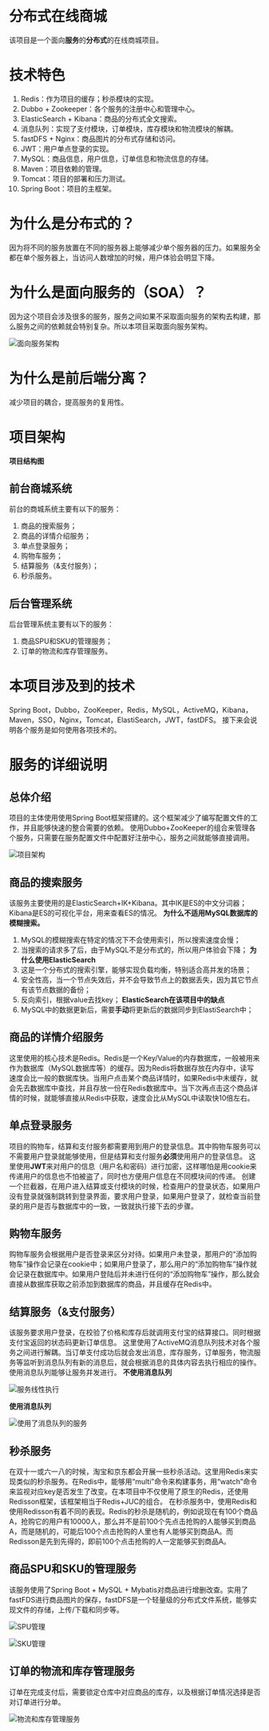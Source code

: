 # 分布式在线商城
该项目是一个面向**服务**的**分布式**的在线商城项目。

# 技术特色
1. Redis：作为项目的缓存；秒杀模块的实现。
2. Dubbo + Zookeeper：各个服务的注册中心和管理中心。
3. ElasticSearch + Kibana：商品的分布式全文搜索。
4. 消息队列：实现了支付模块，订单模块，库存模块和物流模块的解耦。
5. fastDFS + Nginx：商品图片的分布式存储和访问。
6. JWT：用户单点登录的实现。
7. MySQL：商品信息，用户信息，订单信息和物流信息的存储。
8. Maven：项目依赖的管理。
9. Tomcat：项目的部署和压力测试。
10. Spring Boot：项目的主框架。

# 为什么是分布式的？
因为将不同的服务放置在不同的服务器上能够减少单个服务器的压力。如果服务全都在单个服务器上，当访问人数增加的时候，用户体验会明显下降。
# 为什么是面向服务的（SOA）？
因为这个项目会涉及很多的服务，服务之间如果不采取面向服务的架构去构建，那么服务之间的依赖就会特别复杂。所以本项目采取面向服务架构。

![面向服务架构](pictures/面向服务架构.png)

# 为什么是前后端分离？
减少项目的耦合，提高服务的复用性。

# 项目架构

**项目结构图**

## 前台商城系统
前台的商城系统主要有以下的服务：
1. 商品的搜索服务；
2. 商品的详情介绍服务；
3. 单点登录服务；
4. 购物车服务；
5. 结算服务（&支付服务）；
6. 秒杀服务。
## 后台管理系统
后台管理系统主要有以下的服务：
1. 商品SPU和SKU的管理服务；
2. 订单的物流和库存管理服务。

# 本项目涉及到的技术
Spring Boot，Dubbo，ZooKeeper，Redis，MySQL，ActiveMQ，Kibana，Maven，SSO，Nginx，Tomcat，ElastiSearch，JWT，fastDFS。
接下来会说明各个服务是如何使用各项技术的。

# 服务的详细说明

## 总体介绍
项目的主体使用使用Spring Boot框架搭建的。这个框架减少了编写配置文件的工作，并且能够快速的整合需要的依赖。
使用Dubbo+ZooKeeper的组合来管理各个服务，只需要在服务配置文件中配置好注册中心，服务之间就能够直接调用。

![项目架构](pictures/项目架构.png)

## 商品的搜索服务
该服务主要使用的是ElasticSearch+IK+Kibana。其中IK是ES的中文分词器；Kibana是ES的可视化平台，用来查看ES的情况。
**为什么不适用MySQL数据库的模糊搜索。**
1. MySQL的模糊搜索在特定的情况下不会使用索引，所以搜索速度会慢；
2. 当搜索的请求多了后，由于MySQL不是分布式的，所以用户体验会下降；
**为什么使用ElasticSearch**
1. 这是一个分布式的搜索引擎，能够实现负载均衡，特别适合高并发的场景；
2. 安全性高，当一个节点失效后，并不会导致节点上的数据丢失，因为其它节点有该节点数据的备份；
3. 反向索引，根据value去找key；
**ElasticSearch在该项目中的缺点**
1. MySQL中的数据更新后，需要**手动**将更新后的数据同步到ElastiSearch中；

## 商品的详情介绍服务
这里使用的核心技术是Redis。Redis是一个Key/Value的内存数据库，一般被用来作为数据库（MySQL数据库等）的缓存。因为Redis将数据存放在内存中，读写速度会比一般的数据库快。当用户点击某个商品详情时，如果Redis中未缓存，就会先去数据库中查找，并且存放一份在Redis数据库中。当下次再点击这个商品详情的时候，就能够直接从Redis中获取，速度会比从MySQL中读取快10倍左右。

## 单点登录服务
项目的购物车，结算和支付服务都需要用到用户的登录信息。其中购物车服务可以不需要用户登录就能够使用，但是结算和支付服务**必须**使用用户的登录信息。
这里使用**JWT**来对用户的信息（用户名和密码）进行加密，这样哪怕是用cookie来传递用户的信息也不怕被盗了，同时也方便用户信息在不同模块间的传递。
创建一个拦截器，在用户进入结算或支付模块的时候，检查用户的登录状态，如果用户没有登录就强制跳转到登录界面，要求用户登录，如果用户登录了，就检查当前登录的用户是否与数据库中的一致，一致就执行接下去的步骤。

## 购物车服务
购物车服务会根据用户是否登录来区分对待。如果用户未登录，那用户的“添加购物车”操作会记录在cookie中；如果用户登录了，那么用户的“添加购物车”操作就会记录在数据库中。如果用户登陆后并未进行任何的“添加购物车”操作，那么就会直接从数据库获取之前添加到数据库的商品，并且缓存在Redis中。

## 结算服务（&支付服务）
该服务要求用户登录，在校验了价格和库存后就调用支付宝的结算接口。同时根据支付宝返回的状态码更新订单信息。
这里使用了ActiveMQ消息队列技术对各个服务之间进行解耦。当订单支付成功后就会发出消息，库存服务，订单服务，物流服务等监听到消息队列有新的消息后，就会根据消息的具体内容去执行相应的操作。使用消息队列能够让服务并发进行。
**不使用消息队列**

![服务线性执行](pictures/服务线性执行.png)

**使用消息队列**

![使用了消息队列的服务](pictures/使用了消息队列的服务.png)

## 秒杀服务
在双十一或六一八的时候，淘宝和京东都会开展一些秒杀活动。这里用Redis来实现类似的秒杀服务。在Redis中，能够用“multi”命令来构建事务，用“watch”命令来监视对应key是否发生了改变。在本项目中不仅使用了原生的Redis，还使用Redisson框架，该框架相当于Redis+JUC的组合。
在秒杀服务中，使用Redis和使用Redisson有着不同的表现。Redis的秒杀是随机的，例如说现在有100个商品A，抢购它的用户有10000人，那么并不是前100个先点击抢购的人能够买到商品A，而是随机的，可能后100个点击抢购的人里也有人能够买到商品A。而Redisson是先到先得的，即前100个点击抢购的人一定能够买到商品A。

## 商品SPU和SKU的管理服务
该服务使用了Spring Boot + MySQL + Mybatis对商品进行增删改查。实用了fastFDS进行商品图片的保存，fastDFS是一个轻量级的分布式文件系统，能够实现文件的存储，上传/下载和同步等。

![SPU管理](pictures/SPU管理.png)

![SKU管理](pictures/SKU管理.png)

## 订单的物流和库存管理服务
订单在完成支付后，需要锁定仓库中对应商品的库存，以及根据订单情况选择是否对订单进行分单。

![物流和库存管理服务](pictures/物流和库存管理服务.png)